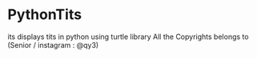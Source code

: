 # PythonTits
its displays tits in python using turtle library
All the Copyrights belongs to (Senior / instagram : @qy3)
